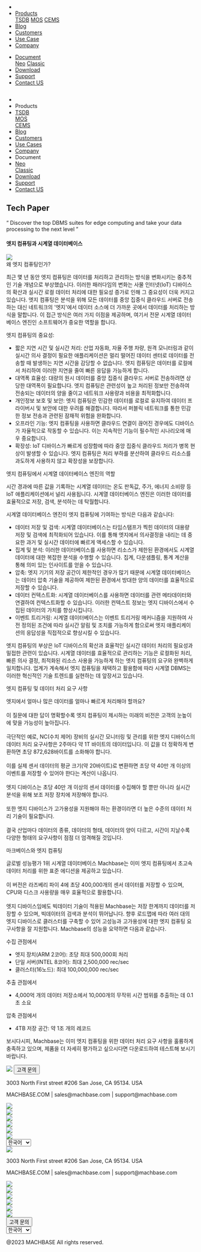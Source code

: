 ---
---

<head>
  <link rel="stylesheet" type="text/css" href="../css/common.css" />
  <link rel="stylesheet" type="text/css" href="../css/style.css" />
</head>
<body>
  <nav>
    <div class="homepage-menu-wrap">
      <div class="menu-left">
        <ul class="menu-left-ul">
          <li class="menu-logo">
            <a href="/kr/home"><img src="../img/logo_machbase.png" alt="" /></a>
          </li>
          <li class="menu-a products-menu-wrap" id="productsMenuWrap">
            <div>
              <a
                class="menu_active_border"
                id="menuActiveBorder"
                href="/kr/home/tsdb"
                >Products</a
              >
              <div class="dropdown" id="dropdown">
                <a class="dropdown-link" href="/kr/home/tsdb">TSDB</a>
                <a class="dropdown-link" href="/kr/home/mos">MOS</a>
                <a
                  class="dropdown-link"
                  href="https://www.cems.ai/"
                  target="_blank"
                  >CEMS</a
                >
              </div>
            </div>
          </li>
          <li class="menu-a"><a href="/kr/home/blog">Blog</a></li>
          <li class="menu-a"><a href="/kr/home/customers">Customers</a></li>
          <li class="menu-a"><a href="/kr/home/usecase">Use Case</a></li>
          <li class="menu-a"><a href="/kr/home/company">Company</a></li>
        </ul>
      </div>
      <div class="menu-right">
        <ul class="menu-right-ul">
          <li class="menu-a docs-menu-wrap" id="docsMenuWrap">
            <a href=""
              ><div>
                <a class="menu_active_border" id="menuActiveBorder" href="/"
                  >Document</a
                >
                <div class="dropdown-docs" id="dropdownDocs">
                  <a class="dropdown-link" href="/neo">Neo</a>
                  <a class="dropdown-link" href="/dbms">Classic</a>
                </div>
              </div></a
            >
          </li>
          <li class="menu-a"><a href="/kr/home/download">Download</a></li>
          <li class="menu-a">
            <a href="https://support.machbase.com/hc/en-us">Support</a>
          </li>
          <li class="menu-a"><a href="/kr/home/contactus">Contact US</a></li>
        </ul>
      </div>
    </div>
  </nav>
  <nav class="tablet-menu-wrap">
    <a href="/kr/home"><img src="../img/logo_machbase.png" alt="" /></a>
    <div class="tablet-menu-icon">
      <div class="tablet-bar"></div>
      <div class="tablet-bar"></div>
      <div class="tablet-bar"></div>
    </div>
    <div class="tablet-menu">
      <ul>
        <div class="tablet-menu-title">
          <a class="tablet-logo" href="/kr/home"
            ><img src="../img/logo_machbase.png" alt=""
          /></a>
        </div>
        <li></li>
        <li class="products-toggle">Products</li>
        <li>
          <div class="products-content">
            <div class="products-sub"><a href="/kr/home/tsdb">TSDB</a></div>
            <div class="products-num"><a href="/kr/home/mos">MOS</a></div>
            <div class="products-cems">
              <a href="https://www.cems.ai/">CEMS</a>
            </div>
          </div>
        </li>
        <li><a href="/kr/home/blog">Blog</a></li>
        <li><a href="/kr/home/customers">Customers</a></li>
        <li><a href="/kr/home/usecase">Use Cases</a></li>
        <li><a href="/kr/home/company">Company</a></li>
        <li class="docs-toggle">Document</li>
        <li>
          <div class="docs-content">
            <div class="docs-sub"><a href="/neo">Neo</a></div>
            <div class="docs-num"><a href="/dbms">Classic</a></div>
          </div>
        </li>
        <li><a href="/kr/home/download">Download</a></li>
        <li><a href="https://support.machbase.com/hc/en-us">Support</a></li>
        <li><a href="/kr/home/download">Contact US</a></li>
      </ul>
    </div>
  </nav>
  <section class="product_sction0 section0">
    <div>
      <h1 class="sub_page_title">Tech Paper</h1>
      <p class="sub_page_titletext">
        “ Discover the top DBMS suites for edge computing and take your data
        processing to the next level ”
      </p>
    </div>
  </section>
  <section>
    <div class="tech-inner">
      <h4 class="sub_title main_margin_top">
        엣지 컴퓨팅과 시계열 데이터베이스
      </h4>
      <div class="bar"><img src="../img/bar.png" /></div>
      <div class="tech-contents">
        <div>
          <div class="tech-title">왜 엣지 컴퓨팅인가?</div>
          <p class="tech-contents-text">
            최근 몇 년 동안 엣지 컴퓨팅은 데이터를 처리하고 관리하는 방식을
            변화시키는 중추적인 기술 개념으로 부상했습니다. 이러한 패러다임의
            변화는 사물 인터넷(IoT) 디바이스의 확산과 실시간 로컬 데이터 처리에
            대한 필요성 증가로 인해 그 중요성이 더욱 커지고 있습니다. 엣지
            컴퓨팅은 분석을 위해 모든 데이터를 중앙 집중식 클라우드 서버로
            전송하는 대신 네트워크의 '엣지'에서 데이터 소스에 더 가까운 곳에서
            데이터를 처리하는 방식을 말합니다. 이 접근 방식은 여러 가지 이점을
            제공하며, 여기서 전문 시계열 데이터베이스 엔진인 소프트웨어가 중요한
            역할을 합니다.
          </p>
          <p class="tech-contents-title">엣지 컴퓨팅의 중요성:</p>
          <ul class="tech-ul">
            <li>
              짧은 지연 시간 및 실시간 처리: 산업 자동화, 자율 주행 차량, 원격
              모니터링과 같이 실시간 의사 결정이 필요한 애플리케이션은 멀리
              떨어진 데이터 센터로 데이터를 전송할 때 발생하는 지연 시간을
              감당할 수 없습니다. 엣지 컴퓨팅은 데이터를 로컬에서 처리하여
              이러한 지연을 줄여 빠른 응답을 가능하게 합니다.
            </li>
            <li>
              대역폭 효율성: 대량의 원시 데이터를 중앙 집중식 클라우드 서버로
              전송하려면 상당한 대역폭이 필요합니다. 엣지 컴퓨팅은 관련성이 높고
              처리된 정보만 전송하여 전송되는 데이터의 양을 줄이고 네트워크
              사용량과 비용을 최적화합니다.
            </li>
            <li>
              개인정보 보호 및 보안: 엣지 컴퓨팅은 민감한 데이터를 로컬로
              유지하여 데이터 프라이버시 및 보안에 대한 우려를 해결합니다.
              따라서 퍼블릭 네트워크를 통한 민감한 정보 전송과 관련된 잠재적
              위험을 완화합니다.
            </li>
            <li>
              오프라인 기능: 엣지 컴퓨팅을 사용하면 클라우드 연결이 끊어진
              경우에도 디바이스가 자율적으로 작동할 수 있습니다. 이는 지속적인
              기능이 필수적인 시나리오에 매우 중요합니다.
            </li>
            <li>
              확장성: IoT 디바이스가 빠르게 성장함에 따라 중앙 집중식 클라우드
              처리가 병목 현상이 발생할 수 있습니다. 엣지 컴퓨팅은 처리 부하를
              분산하여 클라우드 리소스를 과도하게 사용하지 않고 확장성을
              보장합니다.
            </li>
          </ul>
        </div>
        <div>
          <div class="tech-title">
            엣지 컴퓨팅에서 시계열 데이터베이스 엔진의 역할
          </div>
          <p class="tech-contents-text">
            시간 경과에 따른 값을 기록하는 시계열 데이터는 온도 판독값, 주가,
            에너지 소비량 등 IoT 애플리케이션에서 널리 사용됩니다. 시계열
            데이터베이스 엔진은 이러한 데이터를 효율적으로 저장, 검색, 분석하는
            데 탁월합니다.
          </p>
          <p class="tech-contents-title">
            시계열 데이터베이스 엔진이 엣지 컴퓨팅에 기여하는 방식은 다음과
            같습니다:
          </p>
          <ul class="tech-ul">
            <li>
              데이터 저장 및 검색: 시계열 데이터베이스는 타임스탬프가 찍힌
              데이터의 대용량 저장 및 검색에 최적화되어 있습니다. 이를 통해
              엣지에서 의사결정을 내리는 데 중요한 과거 및 실시간 데이터에
              빠르게 액세스할 수 있습니다.
            </li>
            <li>
              집계 및 분석: 이러한 데이터베이스를 사용하면 리소스가 제한된
              환경에서도 시계열 데이터에 대한 복잡한 분석을 수행할 수 있습니다.
              집계, 다운샘플링, 통계 계산을 통해 의미 있는 인사이트를 얻을 수
              있습니다.
            </li>
            <li>
              압축: 엣지 기기의 저장 공간이 제한적인 경우가 많기 때문에 시계열
              데이터베이스는 데이터 압축 기술을 제공하여 제한된 환경에서 방대한
              양의 데이터를 효율적으로 저장할 수 있습니다.
            </li>
            <li>
              데이터 컨텍스트화: 시계열 데이터베이스를 사용하면 데이터를 관련
              메타데이터와 연결하여 컨텍스트화할 수 있습니다. 이러한 컨텍스트
              정보는 엣지 디바이스에서 수집된 데이터의 가치를 향상시킵니다.
            </li>
            <li>
              이벤트 트리거링: 시계열 데이터베이스는 이벤트 트리거링 메커니즘을
              지원하여 사전 정의된 조건에 따라 실시간 알림 및 조치를 가능하게
              함으로써 엣지 애플리케이션의 응답성을 직접적으로 향상시킬 수
              있습니다.
            </li>
          </ul>
          <p class="tech-contents-text">
            엣지 컴퓨팅의 부상은 IoT 디바이스의 확산과 효율적인 실시간 데이터
            처리의 필요성과 밀접한 관련이 있습니다. 시계열 데이터를 효율적으로
            관리하는 기능은 로컬화된 처리, 빠른 의사 결정, 최적화된 리소스
            사용을 가능하게 하는 엣지 컴퓨팅의 요구와 완벽하게 일치합니다.
            업계가 계속해서 엣지 컴퓨팅을 채택하고 활용함에 따라 시계열 DBMS는
            이러한 혁신적인 기술 트렌드를 실현하는 데 앞장서고 있습니다.
          </p>
        </div>
        <div>
          <div class="tech-title">엣지 컴퓨팅 및 데이터 처리 요구 사항</div>
          <p class="tech-contents-text">
            엣지에서 얼마나 많은 데이터를 얼마나 빠르게 처리해야 할까요?<br /><br />이
            질문에 대한 답이 명확할수록 엣지 컴퓨팅이 제시하는 미래의 비전은
            고객의 눈높이에 맞을 가능성이 높아집니다. <br /><br />
            극단적인 예로, NC(수치 제어) 장비의 실시간 모니터링 및 관리를 위한
            엣지 디바이스의 데이터 처리 요구사항은 2주마다 약 1T 바이트의
            데이터입니다. 이 값을 더 정확하게 변환하면 초당 872,628바이트를
            소화해야 합니다.<br /><br />이를 실제 센서 데이터의 평균 크기(약
            20바이트)로 변환하면 초당 약 40만 개 이상의 이벤트를 저장할 수
            있어야 한다는 계산이 나옵니다.<br /><br />엣지 디바이스는 초당 40만
            개 이상의 센서 데이터를 수집해야 할 뿐만 아니라 실시간 분석을 위해
            보조 저장 장치에 저장해야 합니다.<br /><br />또한 엣지 디바이스가
            고가용성을 지원해야 하는 환경이라면 더 높은 수준의 데이터 처리
            기술이 필요합니다.<br /><br />결국 산업마다 데이터의 종류, 데이터의
            형태, 데이터의 양이 다르고, 시간이 지날수록 다양한 형태의 요구사항이
            점점 더 엄격해질 것입니다.
          </p>
        </div>
        <div>
          <div class="tech-title">마크베이스와 엣지 컴퓨팅</div>
          <p class="tech-contents-text">
            글로벌 성능평가 1위 시계열 데이터베이스 Machbase는 이미 엣지
            컴퓨팅에서 초고속 데이터 처리를 위한 표준 에디션을 제공하고
            있습니다.<br /><br />이 버전은 라즈베리 파이 4에 초당 400,000개의
            센서 데이터를 저장할 수 있으며, CPU와 디스크 사용량을 매우
            효율적으로 활용합니다.<br /><br />엣지 디바이스임에도 빅데이터
            기술이 적용된 Machbase는 저장 한계까지 데이터를 저장할 수 있으며,
            빅데이터의 검색과 분석이 뛰어납니다. 향후 로드맵에 따라 여러 대의
            엣지 디바이스로 클러스터를 구축할 수 있어 고성능과 고가용성에 대한
            엣지 컴퓨팅 요구사항을 잘 지원합니다. Machbase의 성능을 요약하면
            다음과 같습니다.<br />
          </p>
          <p class="tech-contents-title">수집 관점에서</p>
          <ul class="tech-ul">
            <li>엣지 장치(ARM 2코어): 초당 최대 500,000회 처리</li>
            <li>단일 서버(INTEL 8코어): 최대 2,500,000 rec/sec</li>
            <li>클러스터(16노드): 최대 100,000,000 rec/sec</li>
          </ul>
          <p class="tech-contents-title">추출 관점에서</p>
          <ul class="tech-ul">
            <li>
              4,000억 개의 데이터 저장소에서 10,000개의 무작위 시간 범위를
              추출하는 데 0.1초 소요
            </li>
          </ul>
          <p class="tech-contents-title">압축 관점에서</p>
          <ul class="tech-ul">
            <li>4TB 저장 공간: 약 1조 개의 레코드</li>
          </ul>
          <p class="tech-contents-text">
            보시다시피, Machbase는 이미 엣지 컴퓨팅을 위한 데이터 처리 요구
            사항을 훌륭하게 충족하고 있으며, 제품을 더 자세히 평가하고
            싶으시다면 다운로드하여 테스트해 보시기 바랍니다.
          </p>
        </div>
      </div>
    </div>
  </section>
</body>
<footer>
  <div class="footer_inner">
    <div class="footer-logo">
      <img src="../img/machbase-logo-w.png" />
      <a href="/home/contactus">
        <button class="contactus">고객 문의</button>
      </a>
    </div>
    <div>
      <p class="footertext">
        3003 North First street #206 San Jose, CA 95134. USA
      </p>
    </div>
    <div class="footer_box">
      <div class="footer_text">
        <p>MACHBASE.COM | sales@machbase.com | support@machbase.com</p>
        <p class="footer_margin_top"></p>
      </div>
      <div class="sns">
        <div>
          <a href="https://twitter.com/machbase" target="_blank"
            ><img class="sns-img" src="../img/twitter.png"
          /></a>
        </div>
        <div>
          <a href="https://github.com/machbase" target="_blank"
            ><img class="sns-img" src="../img/github.png"
          /></a>
        </div>
        <div>
          <a href="https://www.linkedin.com/company/machbase" target="_blank"
            ><img class="sns-img" src="../img/linkedin.png"
          /></a>
        </div>
        <div>
          <a href="https://www.facebook.com/MACHBASE/" target="_blank"
            ><img class="sns-img" src="../img/facebook.png"
          /></a>
        </div>
        <div>
          <a href="https://www.slideshare.net/machbase" target="_blank"
            ><img class="sns-img" src="../img/slideshare.png"
          /></a>
        </div>
        <div>
          <a href="https://medium.com/machbase" target="_blank"
            ><img class="sns-img" src="../img/medium.png"
          /></a>
        </div>
      </div>
    </div>
        <select id="languageSelector" onchange="changeLanguage()">
      <option value="kr">한국어</option>
      <option value="en">English</option>
    </select>
  </div>
  <div class="footer_tablet_inner">
    <div class="footer-logo">
      <img src="../img/machbase-logo-w.png" />
    </div>
    <div>
      <p class="footertext">
        3003 North First street #206 San Jose, CA 95134. USA
      </p>
    </div>
    <div class="footer_box">
      <div class="footer_text">
        <p>MACHBASE.COM | sales@machbase.com | support@machbase.com</p>
      </div>
      <div class="sns">
        <div>
          <a href="https://twitter.com/machbase" target="_blank"
            ><img class="sns-img" src="../img/twitter.png"
          /></a>
        </div>
        <div>
          <a href="https://github.com/machbase" target="_blank"
            ><img class="sns-img" src="../img/github.png"
          /></a>
        </div>
        <div>
          <a href="https://www.linkedin.com/company/machbase" target="_blank"
            ><img class="sns-img" src="../img/linkedin.png"
          /></a>
        </div>
        <div>
          <a href="https://www.facebook.com/MACHBASE/" target="_blank"
            ><img class="sns-img" src="../img/facebook.png"
          /></a>
        </div>
        <div>
          <a href="https://www.slideshare.net/machbase" target="_blank"
            ><img class="sns-img" src="../img/slideshare.png"
          /></a>
        </div>
        <div>
          <a href="https://medium.com/machbase" target="_blank"
            ><img class="sns-img" src="../img/medium.png"
          /></a>
        </div>
      </div>
      <a href="/home/contactus">
        <button class="contactus">고객 문의</button>
      </a>
    </div>
        <select id="languageSelector" onchange="changeLanguage()">
      <option value="kr">한국어</option>
      <option value="en">English</option>
    </select>
  </div>
  <div class="machbase_right">
    <p>@2023 MACHBASE All rights reserved.</p>
  </div>
</footer>
<script>
  //drop down menu
  const productsMenuWrap = document.getElementById("productsMenuWrap");
  const docsMenuWrap = document.getElementById("docsMenuWrap");
  const dropdown = document.getElementById("dropdown");
  dropdown.style.display = "none";
  productsMenuWrap.addEventListener("mouseover", function () {
    dropdown.style.display = "block";
  });
  productsMenuWrap.addEventListener("mouseout", function () {
    dropdown.style.display = "none";
  });
  docsMenuWrap.addEventListener("mouseover", function () {
    dropdownDocs.style.display = "block";
  });
  docsMenuWrap.addEventListener("mouseout", function () {
    dropdownDocs.style.display = "none";
  });
  //tablet menu
  const menuIcon = document.querySelector(".tablet-menu-icon");
  const tabletMenu = document.querySelector(".tablet-menu");
  const productsToggle = document.querySelector(".products-toggle");
  const productsSub = document.querySelector(".products-sub");
  const productsNum = document.querySelector(".products-num");
  const productsCems = document.querySelector(".products-cems");
  const docsToggle = document.querySelector(".docs-toggle");
  const docsSub = document.querySelector(".docs-sub");
  const docsNum = document.querySelector(".docs-num");
  menuIcon.addEventListener("click", () => {
    tabletMenu.classList.toggle("show");
    menuIcon.classList.toggle("is-active");
  });
  productsToggle.addEventListener("click", () => {
    productsSub.classList.toggle("show");
    productsNum.classList.toggle("show");
    productsCems.classList.toggle("show");
  });
  docsToggle.addEventListener("click", () => {
    docsSub.classList.toggle("show");
    docsNum.classList.toggle("show");
  });
  //change lang
  let language;
  let storageData = sessionStorage.getItem("lang");
  if (storageData) {
    language = storageData;
  } else {
    var userLang = navigator.language || navigator.userLanguage;
    if (userLang === "ko") {
      sessionStorage.setItem("lang", userLang);
      language = "kr";
    } else {
      sessionStorage.setItem("lang", "en");
      language = "en";
      let locationPath = location.pathname.split("/");
      locationPath.splice(1, 1);
      location.href = location.origin + locationPath.join("/");
    }
  }
  function changeLanguage() {
    var languageSelector = document.getElementById("languageSelector");
    var selectedLanguage = languageSelector.value;
    if (selectedLanguage !== "kr") {
      let locationPath = location.pathname.split("/");
      locationPath.splice(1, 1);
      location.href = location.origin + locationPath.join("/");
    }
  }
</script>
